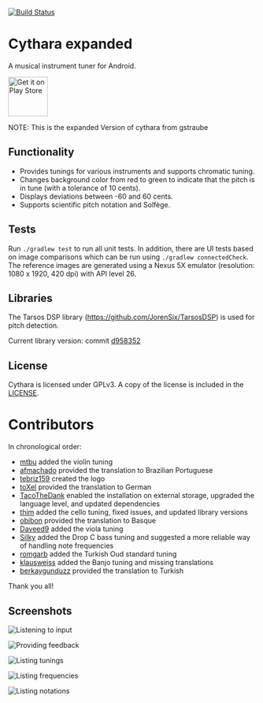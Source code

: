 [![Build Status](https://travis-ci.org/gstraube/cythara.svg?branch=master)](https://travis-ci.org/gstraube/cythara)

# Cythara expanded
A musical instrument tuner for Android.

[<img src="https://fdroid.gitlab.io/artwork/badge/get-it-on.png"
      alt="Get it on Play Store"
      height="80">](https://f-droid.org/packages/com.github.cythara/)

NOTE: This is the expanded Version of cythara from gstraube

## Functionality

* Provides tunings for various instruments and supports chromatic tuning.
* Changes background color from red to green to indicate that the pitch is in tune (with a tolerance of 10 cents).
* Displays deviations between -60 and 60 cents.
* Supports scientific pitch notation and Solfège.

## Tests

Run `./gradlew test` to run all unit tests. In addition, there are UI tests based on image comparisons which
can be run using `./gradlew connectedCheck`. The reference images are generated using a Nexus 5X emulator
(resolution: 1080 x 1920, 420 dpi) with API level 26.

## Libraries

The Tarsos DSP library (https://github.com/JorenSix/TarsosDSP) is used for pitch detection.

Current library version: commit [d958352](https://github.com/JorenSix/TarsosDSP/tree/d9583528b9573a97c220d19e6d9ab2929e9bd1c5)

## License

Cythara is licensed under GPLv3. A copy of the license is included in the [LICENSE](https://github.com/gstraube/cythara/blob/master/LICENSE).

# Contributors

In chronological order:
* [mtbu](https://github.com/mtbu) added the violin tuning
* [afmachado](https://github.com/afmachado) provided the translation to Brazilian Portuguese
* [tebriz159](https://github.com/tebriz159) created the logo
* [toXel](https://github.com/toXel) provided the translation to German
* [TacoTheDank](https://github.com/TacoTheDank) enabled the installation on external storage, upgraded the language level, and updated dependencies
* [thim](https://github.com/thim) added the cello tuning, fixed issues, and updated library versions
* [obibon](https://github.com/obibon) provided the translation to Basque
* [Daveed9](https://github.com/Daveed9) added the viola tuning
* [SiIky](https://github.com/SiIky) added the Drop C bass tuning and suggested a more reliable way of handling note frequencies
* [romgarb](https://github.com/romgarb) added the Turkish Oud standard tuning
* [klausweiss](https://github.com/klausweiss) added the Banjo tuning and missing translations
* [berkaygunduzz](https://github.com/berkaygunduzz) provided the translation to Turkish

Thank you all!

## Screenshots

![Listening to input](/fastlane/metadata/android/en-US/phoneScreenshots/listening.png?raw=true)

![Providing feedback](/fastlane/metadata/android/en-US/phoneScreenshots/feedback.png?raw=true)

![Listing tunings](/fastlane/metadata/android/en-US/phoneScreenshots/tunings.png?raw=true)

![Listing frequencies](/fastlane/metadata/android/en-US/phoneScreenshots/choose_frequency.png?raw=true)

![Listing notations](/fastlane/metadata/android/en-US/phoneScreenshots/choose_notation.png?raw=true)
